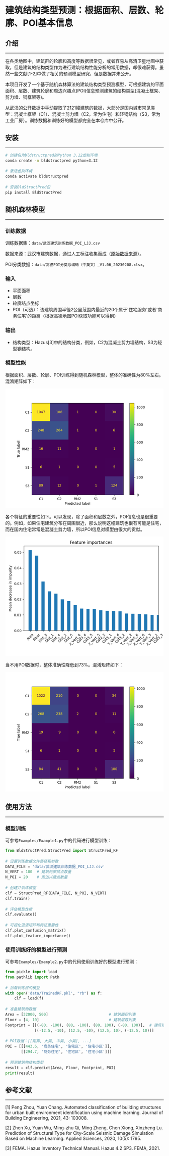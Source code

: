 # 建筑结构类型预测：根据面积、层数、轮廓、POI基本信息

## 介绍
---

在各类地图中，建筑群的轮廓和高度等数据很常见，或者容易从高清卫星地图中获取，但是建筑的结构类型作为进行建筑结构性能分析的常用数据，却很难获得。虽然一些文献[1-2]中做了相关的预测模型研究，但是数据并未公开。

本项目开发了一个基于随机森林算法的建筑结构类型预测模型，可根据建筑的平面面积、层数、建筑轮廓和周边兴趣点(POI)信息预测建筑的结构类型(混凝土框架、剪力墙、钢框架等)。

从武汉的公开数据中手动提取了2121幢建筑的数据，大部分是国内城市常见类型：混凝土框架（C1）、混凝土剪力墙（C2，常为住宅）和轻钢结构（S3，常为工业厂房）。训练数据和训练好的模型都完全在本仓库中公开。

## 安装
---

```bash
# 创建名为bldstructpred的Python 3.12虚拟环境
conda create -n bldstructpred python=3.12

# 激活虚拟环境
conda activate bldstructpred

# 安装BldStructPred包
pip install BldStructPred
```

## 随机森林模型
---

### 训练数据

训练数据集：`data/武汉建筑训练数据_POI_LJJ.csv`

数据来源：武汉市建筑数据，通过人工标注收集而成（[原始数据来源](https://data.wuhan.gov.cn/page/data/data_set_details.html?cataId=380658ec927a4be29e98638f1ff00572)）。

POI分类数据：`data/高德POI分类与编码（中英文）_V1.06_20230208.xlsx`。

### 输入

 - 平面面积
 - 层数
 - 轮廓结点坐标
 - POI（可选）：该建筑周围半径2公里范围内最近的20个属于'住宅服务'或者'商务住宅'的距离（根据高德地图POI获取功能可以得到）

### 输出

 - 结构类型：Hazus[3]中的结构分类，例如，C2为混凝土剪力墙结构，S3为轻型钢结构。

### 模型性能

根据面积、层数、轮廓、POI训练得到随机森林模型，整体的准确性为80%左右。混淆矩阵如下：

![混淆矩阵](figures/ConfusionMatrix.png)

各个特征的重要性如下。可以发现，除了面积和层数之外，POI信息也是很重要的。例如，如果住宅建筑分布在周围很近，那么说明这幢建筑也很有可能是住宅，而在国内住宅常常是混凝土剪力墙，所以POI信息对模型由很大的贡献。

![特征重要性](figures/FeatureImportances.png)

当不用POI数据时，整体准确性降低到73%。混淆矩阵如下：

![混淆矩阵(无POI)](figures/ConfusionMatrix_noPOI.png)

## 使用方法
---

### 模型训练

可参考`Examples/Example1.py`中的代码进行模型训练：

```python
from BldStructPred.StructPred import StructPred_RF

# 设置训练数据文件路径和参数
DATA_FILE = 'data/武汉建筑训练数据_POI_LJJ.csv'
N_VERT = 100  # 建筑轮廓顶点数量
N_POI = 20    # 周边兴趣点数量

# 创建并训练模型
clf = StructPred_RF(DATA_FILE, N_POI, N_VERT)
clf.train()

# 评估模型性能
clf.evaluate()

# 可视化混淆矩阵和特征重要性
clf.plot_confusion_matrix()
clf.plot_feature_importance()
```

### 使用训练好的模型进行预测

可参考`Examples/Example2.py`中的代码使用训练好的模型进行预测：

```python
from pickle import load
from pathlib import Path

# 加载训练好的模型
with open('data/TrainedRF.pkl', "rb") as f:
    clf = load(f)

# 准备建筑物数据
Area = [32000, 500]                           # 建筑面积列表
Floor = [4, 10]                               # 建筑层数列表
Footprint = [[(-80, -100), (80, -100), (80, 100), (-80, 100)],  # 建筑轮廓坐标列表
             [(-12.5, -10), (12.5, -10), (12.5, 10), (-12.5, 10)]]
             
# POI数据：[[距离, 大类, 中类, 小类], ...]
POI = [[[443.6, '商务住宅', '住宅区', '住宅小区']], 
       [[294.7, '商务住宅', '住宅区', '住宅小区']]]

# 预测建筑物结构类型
result = clf.predict(Area, Floor, Footprint, POI)
print(result)
```

## 参考文献
---
[1] Peng Zhou, Yuan Chang. Automated classification of building structures for urban built environment identification using machine learning. Journal of Building Engineering, 2021, 43: 103008.

[2] Zhen Xu, Yuan Wu, Ming-zhu Qi, Ming Zheng, Chen Xiong, Xinzheng Lu. Prediction of Structural Type for City-Scale Seismic Damage Simulation Based on Machine Learning. Applied Sciences, 2020, 10(5): 1795.

[3] FEMA. Hazus Inventory Technical Manual. Hazus 4.2 SP3. FEMA, 2021.
